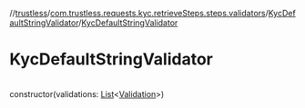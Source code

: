 //[trustless](../../../index.md)/[com.trustless.requests.kyc.retrieveSteps.steps.validators](../index.md)/[KycDefaultStringValidator](index.md)/[KycDefaultStringValidator](-kyc-default-string-validator.md)

# KycDefaultStringValidator

\
constructor(validations: [List](https://kotlinlang.org/api/latest/jvm/stdlib/kotlin.collections/-list/index.html)&lt;[Validation](../../com.trustless.requests.kyc.retrieveSteps/-validation/index.md)&gt;)
